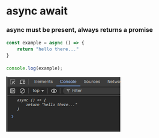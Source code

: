 # async await

### async must be present, always returns a promise

``` js
const example = async () => {
    return "hello there..."
}

console.log(example);
```

![async](./img/asyncScreenshot_20240909_193143.png)

    
